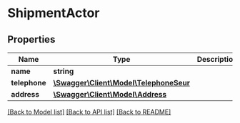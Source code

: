 # ShipmentActor

## Properties
Name | Type | Description | Notes
------------ | ------------- | ------------- | -------------
**name** | **string** |  | [optional] 
**telephone** | [**\Swagger\Client\Model\TelephoneSeur**](TelephoneSeur.md) |  | [optional] 
**address** | [**\Swagger\Client\Model\Address**](Address.md) |  | [optional] 

[[Back to Model list]](../README.md#documentation-for-models) [[Back to API list]](../README.md#documentation-for-api-endpoints) [[Back to README]](../README.md)


